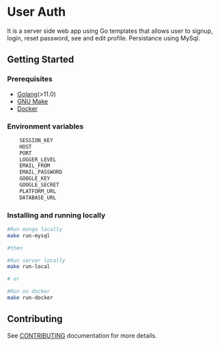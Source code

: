# User Auth

It is a server side web app using Go templates that allows user to signup, login, reset password, see and edit profile.
Persistance using MySql.

## Getting Started

### Prerequisites

- [Golang](http://golang.org/)(>11.0)
- [GNU Make](https://www.gnu.org/software/make/)
- [Docker](http://docker.com)

### Environment variables

```bash
	SESSION_KEY
	HOST
	PORT
	LOGGER_LEVEL
	EMAIL_FROM
	EMAIL_PASSWORD
	GOOGLE_KEY
	GOOGLE_SECRET
	PLATFORM_URL
	DATABASE_URL
```

### Installing and running locally

```bash
#Run mongo locally
make run-mysql

#then 

#Run server locally 
make run-local

# or

#Run on docker
make run-docker
```

## Contributing

See [CONTRIBUTING](CONTRIBUTING.md) documentation for more details.
